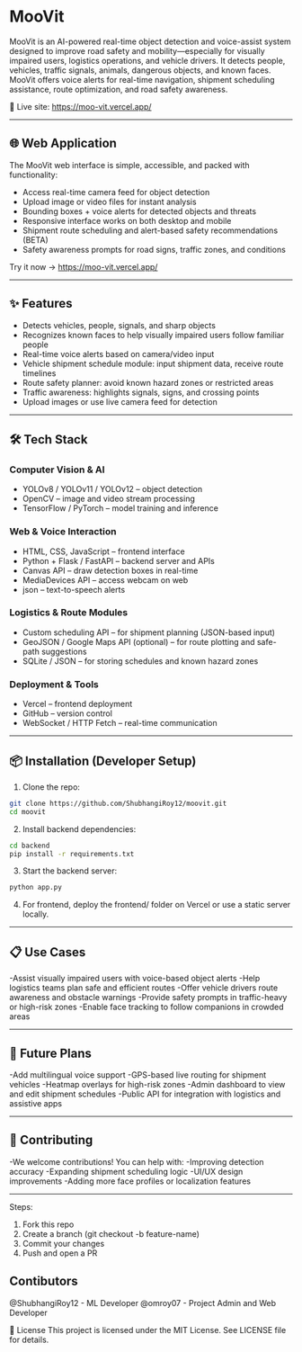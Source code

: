 # MooVit

MooVit is an AI-powered real-time object detection and voice-assist system designed to improve road safety and mobility—especially for visually impaired users, logistics operations, and vehicle drivers. It detects people, vehicles, traffic signals, animals, dangerous objects, and known faces. MooVit offers voice alerts for real-time navigation, shipment scheduling assistance, route optimization, and road safety awareness.

🔗 Live site: https://moo-vit.vercel.app/

---

## 🌐 Web Application

The MooVit web interface is simple, accessible, and packed with functionality:

- Access real-time camera feed for object detection
- Upload image or video files for instant analysis
- Bounding boxes + voice alerts for detected objects and threats
- Responsive interface works on both desktop and mobile
- Shipment route scheduling and alert-based safety recommendations (BETA)
- Safety awareness prompts for road signs, traffic zones, and conditions

Try it now → https://moo-vit.vercel.app/

---

## ✨ Features

- Detects vehicles, people, signals, and sharp objects
- Recognizes known faces to help visually impaired users follow familiar people
- Real-time voice alerts based on camera/video input
- Vehicle shipment schedule module: input shipment data, receive route timelines
- Route safety planner: avoid known hazard zones or restricted areas
- Traffic awareness: highlights signals, signs, and crossing points
- Upload images or use live camera feed for detection

---

## 🛠 Tech Stack

### Computer Vision & AI
- YOLOv8 / YOLOv11 / YOLOv12 – object detection
- OpenCV – image and video stream processing
- TensorFlow / PyTorch – model training and inference

### Web & Voice Interaction
- HTML, CSS, JavaScript – frontend interface
- Python + Flask / FastAPI – backend server and APIs
- Canvas API – draw detection boxes in real-time
- MediaDevices API – access webcam on web
- json – text-to-speech alerts

### Logistics & Route Modules
- Custom scheduling API – for shipment planning (JSON-based input)
- GeoJSON / Google Maps API (optional) – for route plotting and safe-path suggestions
- SQLite / JSON – for storing schedules and known hazard zones

### Deployment & Tools
- Vercel – frontend deployment
- GitHub – version control
- WebSocket / HTTP Fetch – real-time communication

---

## 📦 Installation (Developer Setup)

1. Clone the repo:

```bash
git clone https://github.com/ShubhangiRoy12/moovit.git
cd moovit
```

2. Install backend dependencies:
```bash
cd backend
pip install -r requirements.txt
```
3. Start the backend server:
```bash
python app.py
```

4. For frontend, deploy the frontend/ folder on Vercel or use a static server locally.

---
 
## 📋 Use Cases

-Assist visually impaired users with voice-based object alerts
-Help logistics teams plan safe and efficient routes
-Offer vehicle drivers route awareness and obstacle warnings
-Provide safety prompts in traffic-heavy or high-risk zones
-Enable face tracking to follow companions in crowded areas

---

## 🚧 Future Plans

-Add multilingual voice support
-GPS-based live routing for shipment vehicles
-Heatmap overlays for high-risk zones
-Admin dashboard to view and edit shipment schedules
-Public API for integration with logistics and assistive apps

---

## 🤝 Contributing

-We welcome contributions! You can help with:
-Improving detection accuracy
-Expanding shipment scheduling logic
-UI/UX design improvements
-Adding more face profiles or localization features

---

Steps:
1. Fork this repo
2. Create a branch (git checkout -b feature-name)
3. Commit your changes
4. Push and open a PR

## Contibutors
@ShubhangiRoy12 - ML Developer
@omroy07 - Project Admin and Web Developer

📜 License
This project is licensed under the MIT License. See LICENSE file for details.


